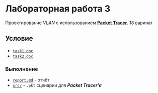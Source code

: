 # Лабораторная работа 3

Проектирование _VLAN_ с использованием
[**Packet Tracer**](https://en.wikipedia.org/wiki/Packet_Tracer). 18 варинат

## Условие

- [`task1.doc`](https://drapegnik.github.io/bsu/networks/lab3/task1.doc)
- [`task2.doc`](https://drapegnik.github.io/bsu/networks/lab3/task2.doc)

### Выполнение

- [`report.md`](https://github.com/drapegnik/bsu/tree/master/networks/lab3/report.md) -
  отчёт
- [`src/`](https://github.com/drapegnik/bsu/tree/master/networks/lab3/src) -
  `.pkt` сценарии для **_Packet Tracer'a_**
